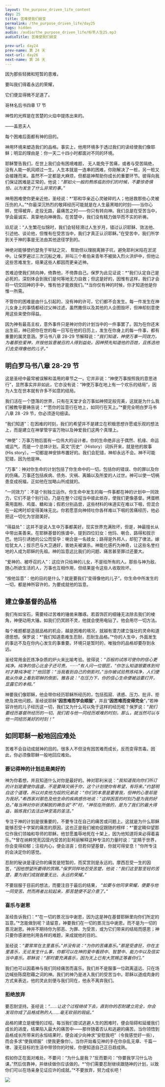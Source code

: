 ```yaml
---
layout: the_purpose_driven_life_content
day: 25
title: 苦难使我们蜕变
permalink: /the_purpose_driven_life/day25
tags: hidden
audio: /audio/the_purpose_driven_life/标竿人生25.mp3
audioTitle: 苦难使我们蜕变

prev-url: day24
prev-name: 第 24 天
next-url: day26
next-name: 第 26 天
---
```


<div class="center script poem">
<p>因为那些轻微和短暂的患难，</p>
<p>要叫我们得着永远的荣耀，</p>
<p>它们便显得微不足道了。</p>
<p class="sp-verse">哥林名后书四章 17 节</p>
</div>
<div class="center poem">
<p>神性的光辉是在苦楚的火焰中提炼出来的。</p>
<p>——盖恩夫人</p>
</div>
<p class="first">每个困难后面都有神的目的。</p>

神用环境来塑造我们的品格。事实上，他用环境多于透过我们的读经使我们像耶稣；明显的理由是：你一天二十四小时都面对不同的环境。

耶稣警告我们，在世上我们会有困境难题， 无人能免于苦痛，或者与受苦隔绝，没有人能一帆风顺过一生。人生本就是一连串的困难，你刚解决了一桩，另一桩又会接踵而来。虽然不一定都是大麻烦，但都是神帮助你成长的重要环节。彼得向我们保证困难是正常的，他说：*“那如火一般的熬炼临到你们的时候，不要惊奇惧怕，以为发生了什么非常的事。”*

神用困难使你更亲近他，圣经说：*“耶和华亲近心灵破碎的人；他拯救那些心灵被压伤的人。”*你最深沉热烈的敬拜经历可能就是在人生最黑暗的时刻——当你心碎，觉得被弃，走投无路，最痛苦之时——你只有转向神。我们总是在受苦当中，学会最诚实、真挚地向神祷告。在苦楚中，我们没有精力做华而不实的祈祷。

玖尼说：“人生繁花似锦时，我们会轻轻滑过人生岁月，错过认识耶稣、效法他、引述他、谈论他，但惟有在受苦当中，我们才真正认识耶稣。”在受苦中，我们所学到关于神的事是无法由其他途径学到的。

神绝对能够使约瑟免于牢狱之灾， 帮助但以理脱离狮子坑，避免耶利米陷在淤泥中。让保罗避过三次沉船之难，并叫三个希伯来青年不被拋入烈火洪炉中，但他让这些苦难发生，结果这些人都因而更亲近神。

苦难迫使我们转向神，倚靠他，不倚靠自己。保罗为此见证说：*“我们认定自己是必死的，深刻体会到我们是何等地无力自救；但这是好的，因惟有这样，我们才会将一切交回神的手中，惟有他才能救我们。”*当你仅有神的时候，你才知道他是你惟一所需。

不管你的困难是由什么引起的，没有神的许可，它们都不会发生。每一件发生在神儿女身上的事情都经过父神过滤，虽然撒但以及其他的人企图毁坏，但神却刻意使用这些来使你得益。

因为神有最高主权，意外事件只是神对你的计划当中的一件事罢了。因为在你还末出生前，神已把你在世的每一日写在他的日历上，发生在你身上的每一件事，都有重要的属灵意涵。罗马书八章 28-29 节解释说：*“我们知道，神使万事一同效力，为着那些爱神，并按他旨意被召的人得到益处。因神预先知道他的百姓，且拣选他们去变得像他的儿子。”*

## 明白罗马书八章 28-29 节

这是圣经中最常被误解和滥用的章节之一。它并非说：“神使万事按照我的意思进行”，显然事实并非如此，它亦没有说：“神使万事在地上有一个欢乐的结局”，因为人生在世本就有许多不如意的结局。

我们活在一个墮落的世界，只有在天堂才会万事如神预定般完美，这就是为什么我们被教导要祷告说：*“愿你的旨意行在地上，如同行在天上。”*要完全明白罗马书八章 28 -29 节，你必须逐句细读。

“我们知道”：在困难的时刻，我们的希望并不是建立在积极思想许愿或乐观的想法上，而是建立在神掌管宇宙万物以及神爱我们这两个真理上。

“神使”：万事万物后面有一位伟大的设计者。你的生命绝非出于偶然、机缘、命运或运气，而是一个总体计划。英文“历史”（History）词拆开来，就是他的故事 (His story）。一切都是神安排布置好的。我们会犯错，神却永远不会。神不可能犯错，因为他是神。

“万事”：神对你生命的计划包括了你生命中的一切，包括你的错误、你的罪以及你的伤痛。万事还包括疾病、债务、灾祸、离婚以及所爱的人过世。神可以使一切祸患变成祝福，正如他在加略山所成就的。

“一同效力”：不是个别独立运作。你生命中发生的每一件事都在神的计划中一同效力，它们不是个别行动，乃是在整个过程当中彼此依存，使我们更像基督。烤蛋糕需用面粉、鸡蛋、糖和油；假若分别品尝，这些材料的味道实在难以下咽，但混合在一起烤时却变得美味无比。你若愿意向神倾吐你各样难以下咽的苦痛经历，他必把这一切化为甘甜美好。

“得益处”：这并不是说人生中万事都美好。现实世界充满败坏，但是，神最擅长从中带出美善来。在耶稣基督的族谱中，提到四位妇女：他玛、喇合、路得和拔示巴。他玛引诱她的公公而受孕：喇合是一名妓女；路得是外邦人，却犯了律法，嫁给犹太人；拔示巴与大卫通好，害她夫被谋杀。神能化感朽为神奇，让这些名誉扫地的人成为耶稣的先祖。神的旨意远比我们的问题、痛苦甚至罪过还要大。

“爱神的、被呼召的人”：这应许只给神的儿女，不是给所有的人。那些与神为敌、随心所欲生活的人，万事也互相作用，但结果是令这些人收取败坏。

“按他旨意”：他的目的是什么？就是要我们“变得像他的儿子”。你生命中所发生的一切，都是神所容许的，为要成就他的旨意。

## 建立像基督的品格

我们有如宝石，需要经过苦难的锤凿来雕琢。若首饰匠的细锤无法除去我们的棱角，神便动用大锤。如我们仍冥顾不灵，他就会使用电钻了。他会用尽一切方法。

每个难题都是造就品格的机会，越是困难的境况，就越有潜力建立强壮的灵命和道德思想。保罗说：*“我们知道患难生忍耐，忍耐生品格。”*你的人生中，外面发生的事远不及在你内心发生的事重要。环境只是暂时的，唯独你的品格却要存到永远。

圣经常用金匠炼净杂质的炉火来比喻考验。彼得说：*“百般的试炼可使你的信心更纯净。纯净的信心比金子还可贵。⋯⋯”*有人问一位银匠，“你怎么知道银要炼到何时才算纯净呢？”他回答：“当我看到自己的倒影时。”当你被试验熬炼纯净，人们便能从你身上看到耶稣的倒影。雅各说：*“在压力下，你的信心生命便被迫要打开，显露它的本相。”*

神要我们像耶稣，他会带你经历耶稣所经历的，包括孤寂、诱惑、压力、批评、拒绝及其他问题。圣经说耶稣“**因苦难而学会顺服**”，并且“**因苦难而变得完全**”，”若神容许他的儿子经历这一切，我们又为什么可以免于这样的经历呢？保罗说：*“我们要经历基督所经历的一切。我们若与他一同经历艰难的时刻，那么，就当然可以与他一同经历美好的时刻！”*

## 如同耶稣一般地回应难处

苦难不会自动成就神的目的。很多人不但没有因苦难而成长，反而变得苦毒。因此，你必须像耶稣一般地回应难处。

### 要记得神的计划总是美好的

神为你着想，并且知道什么对你是最好的。神对耶利米说：*“我知道我向你们所订的计划是要使你昌盛，不是要降灾祸于你，这个计划使你有希望，有将来。”*约瑟明白这个道理，所以对卖他为奴的兄弟说：*“你们的本意是要害我，但神的心意却是为我好。”*希西家对那危及他生命的疾病感伤地说：*“这样困苦的时刻乃是为我的好处。”*每当神对你祈求解脱的祷告说“不”时，*“神现在所做的，是为了我们的最大得益，锻炼我们去活出神至高的圣洁。”*

专注于神的计划是很重要的，不要专注在自己的痛苦或问题上。这就是为什么耶稣能够忍受十字架的痛苦的原因，这也正是我们被劝促跟随的榜样：*“要定睛仰望那位作我们领袖和导师的耶稣。他甘愿羞辱地死在十架上，因为他知道将来必得着喜乐。”*曾在纳粹党死囚营内受苦的彭柯丽解释这种专注的力量时说：“定睛于世界，你会变得抑郁；注视内心，便会沮丧；但若仰望基督，你就可得安息！”你所专注的会决定你的感觉。

忍耐的秘诀是谨记你的痛苦是短暂的，而奖赏则是永远的。摩西忍受一生的因苦，*“因他想望所要得的赏赐。”*保罗同样地忍受苦楚，他说：*“我们这至暂至轻的苦楚，要为我们成就极重无比、永远的荣耀。”*

不要屈服于目前的想法，而要注目于最后的结果， *“如要与他同享荣耀，便要与他一同受苦。然而两者比较起来，那苦楚便不足介意了。”*

### 喜乐与谢恩

圣经告诉我们：*“在一切的景况当中谢恩，因为这是神在基督耶稣里向你们所定的旨意。”*怎能做到呢？请留意，神要我们在一切的景况当中谢恩，而不是为一切的景况谢恩。神并不期待你为邪恶、为罪、为受苦，或为它们带来的结局而感恩；神只要你感谢他利用各样的难题，来成就他的目的。

圣经说：*“要常常在主里喜乐。”*并没有说：“为你的苦痛喜乐。”那是受虐狂，你在主里喜乐，无论发生什么事，你都可以在神的爱中看顾中、智慧中、能力中以及信实当中喜乐。耶稣说：*“那时要充满喜乐，因为天上已有大赏赐正等着你们。”*

我们也可以因着神与我们同经痛苦而喜乐。我们并不是服事一位疏离遥远、只在场边喊些陈腐慰藉之词的神。我们的神乃是进入我们的受苦当中。耶稣以道成肉身的方式来表达，他的灵此刻便与我们同在，他永不离弃我们。

### 拒绝放弃

要忍耐坚持。圣经说：*“……让这个过程继续下去，直到你的忍耐建立完全，你会发现你成了品格成熟的人……毫无软弱的瑕疵。”*

品格的建立是缓慢的过程。每当我们尝试逃避人生的困难时，便会阻碍和延缓我们成长的进度，结果陷入最大的痛苦中——那伴随着否认和逃避的痛苦。当你领悟到品格成长所带来的永恒结果时，便会减少向神求“安慰我吧”（令我感觉好一些），而会多求“使我顺服”（使我更像你）。当你开始看见神的手在你杂乱无章、千篇一律、漫无目标的生活中带领你的时候，你便知道自己正日趋成熟。

假如你正在面对难处，不要问：“为什么是我？”反而要问：“你要我学习什么功课。”然后信靠神，并继续做你应该做的。*“你们需要忍耐继续跟随神的计划，以致你们可以在场亲身见证应许的成就。”*不要放弃，努力成长吧！

<div class="article-img-wrapper">
  <img src="/image/the_purpose_driven_life/day25_card.jpg">
</div>
